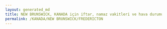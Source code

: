 ```yaml
---
layout: generated_md
title: NEW BRUNSWICK, KANADA için iftar, namaz vakitleri ve hava durumu - ilçe/eyalet seç
permalink: /KANADA/NEW BRUNSWICK/FREDERICTON
---
```


<script type="text/javascript">
  var country = KANADA;
  var city = NEW BRUNSWICK;
  var state = FREDERICTON;
  var lat = 72;
  var lon = 21;
</script>
